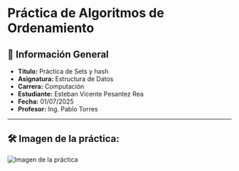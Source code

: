 
# Práctica de Algoritmos de Ordenamiento

## 📌 Información General

- **Título:** Práctica de Sets y hash
- **Asignatura:** Estructura de Datos
- **Carrera:** Computación
- **Estudiante:** Esteban Vicente Pesantez Rea
- **Fecha:** 01/07/2025
- **Profesor:** Ing. Pablo Torres

---

## 🛠️ Imagen de la práctica:
![Imagen de la práctica](icc-est-u2-sets/assets/image.png)



